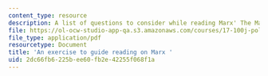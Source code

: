 ```yaml
---
content_type: resource
description: A list of questions to consider while reading Marx' The Manifesto.
file: https://ol-ocw-studio-app-qa.s3.amazonaws.com/courses/17-100j-political-economy-i-spring-2016/2dc66fb6225bee60fb2e42255f068f1a_MIT17_100JS16_Marx_Ques.pdf
file_type: application/pdf
resourcetype: Document
title: 'An exercise to guide reading on Marx '
uid: 2dc66fb6-225b-ee60-fb2e-42255f068f1a
---
```

